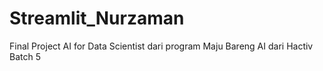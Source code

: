 # Streamlit_Nurzaman
Final Project AI for Data Scientist dari program Maju Bareng AI dari Hactiv Batch 5
